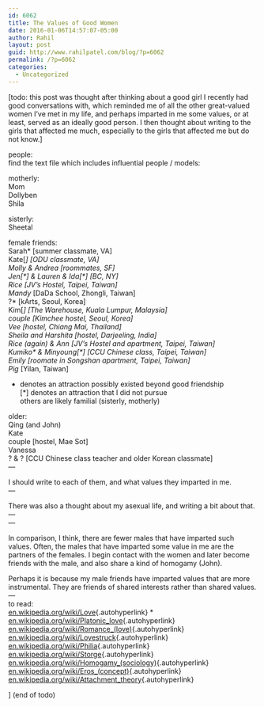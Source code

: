 ```yaml
---
id: 6062
title: The Values of Good Women
date: 2016-01-06T14:57:07-05:00
author: Rahil
layout: post
guid: http://www.rahilpatel.com/blog/?p=6062
permalink: /?p=6062
categories:
  - Uncategorized
---
```

[todo: this post was thought after thinking about a good girl I recently had good conversations with, which reminded me of all the other great-valued women I&#8217;ve met in my life, and perhaps imparted in me some values, or at least, served as an ideally good person. I then thought about writing to the girls that affected me much, especially to the girls that affected me but do not know.]

people:  
find the text file which includes influential people / models:

motherly:  
Mom  
Dollyben  
Shila

sisterly:  
Sheetal

female friends:  
Sarah* [summer classmate, VA]  
Kate\[*\] \[ODU classmate, VA\]  
Molly & Andrea [roommates, SF]  
Jen\[\*] & Lauren & Ida[\*\] \[BC, NY\]  
Rice [JV&#8217;s Hostel, Taipei, Taiwan]  
Mandy* [DaDa School, Zhongli, Taiwan]  
?* [kArts, Seoul, Korea]  
Kim\[*\] \[The Warehouse, Kuala Lumpur, Malaysia\]  
couple [Kimchee hostel, Seoul, Korea]  
Vee [hostel, Chiang Mai, Thailand]  
Sheila and Harshita [hostel, Darjeeling, India]  
Rice (again) & Ann [JV&#8217;s Hostel and apartment, Taipei, Taiwan]  
Kumiko\* & Minyoung\[\*\] \[CCU Chinese class, Taipei, Taiwan\]  
Emily [roomate in Songshan apartment, Taipei, Taiwan]  
Pig* [Yilan, Taiwan]

* denotes an attraction possibly existed beyond good friendship  
[*] denotes an attraction that I did not pursue  
others are likely familial (sisterly, motherly)

older:  
Qing (and John)  
Kate  
couple [hostel, Mae Sot]  
Vanessa  
? & ? [CCU Chinese class teacher and older Korean classmate]  
&#8212;

I should write to each of them, and what values they imparted in me.  
&#8212;

There was also a thought about my asexual life, and writing a bit about that.  
&#8212;  
&#8212;

In comparison, I think, there are fewer males that have imparted such values. Often, the males that have imparted some value in me are the partners of the females. I begin contact with the women and later become friends with the male, and also share a kind of homogamy (John).

Perhaps it is because my male friends have imparted values that are more instrumental. They are friends of shared interests rather than shared values.  
&#8212;  
to read:  
[en.wikipedia.org/wiki/Love](https://en.wikipedia.org/wiki/Love){.autohyperlink} *  
[en.wikipedia.org/wiki/Platonic_love](https://en.wikipedia.org/wiki/Platonic_love){.autohyperlink}  
[en.wikipedia.org/wiki/Romance_(love)](https://en.wikipedia.org/wiki/Romance_(love)){.autohyperlink}  
[en.wikipedia.org/wiki/Lovestruck](https://en.wikipedia.org/wiki/Lovestruck){.autohyperlink}  
[en.wikipedia.org/wiki/Philia](https://en.wikipedia.org/wiki/Philia){.autohyperlink}  
[en.wikipedia.org/wiki/Storge](https://en.wikipedia.org/wiki/Storge){.autohyperlink}  
[en.wikipedia.org/wiki/Homogamy_(sociology)](https://en.wikipedia.org/wiki/Homogamy_(sociology)){.autohyperlink}  
[en.wikipedia.org/wiki/Eros_(concept)](https://en.wikipedia.org/wiki/Eros_(concept)){.autohyperlink}  
[en.wikipedia.org/wiki/Attachment_theory](https://en.wikipedia.org/wiki/Attachment_theory){.autohyperlink}

] (end of todo)